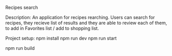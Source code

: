 Recipes search

Description:
An application for recipes rearching. Users can search for recipes, they recieve list of results and they are able to review each of them, to add in Favorites list / add to shopping list.

Project setup: 
npm install
npm run dev
npm run start

npm run build 